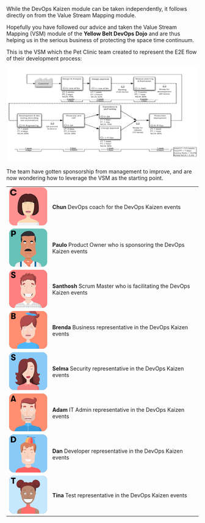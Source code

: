 While the DevOps Kaizen module can be taken independently, it follows directly
on from the Value Stream Mapping module.

Hopefully you have followed our advice and taken the Value Stream Mapping (VSM)
module of the **Yellow Belt DevOps Dojo** and are thus helping us in the serious
business of protecting the space time continuum.

This is the VSM which the Pet Clinic team created to represent the E2E flow of
their development process:

![](../../assets/yellow-belt-devops-dojo/devops-kaizen/valuestreammap.png)

The team have gotten sponsorship from management to improve, and are now
wondering how to leverage the VSM as the starting point.

|   |   |
|---|---|
|![Chun](../../assets/yellow-belt-devops-dojo/devops-kaizen/chun.png)|**Chun** DevOps coach for the DevOps Kaizen events |
|![Paulo](../../assets/yellow-belt-devops-dojo/devops-kaizen/paulo.png)|**Paulo** Product Owner who is sponsoring the DevOps Kaizen events |
|![Santhosh](../../assets/yellow-belt-devops-dojo/devops-kaizen/santhosh.png)|**Santhosh** Scrum Master who is facilitating the DevOps Kaizen events |
|![Brenda](../../assets/yellow-belt-devops-dojo/devops-kaizen/brenda.png)|**Brenda** Business representative in the DevOps Kaizen events |
|![Selma](../../assets/yellow-belt-devops-dojo/devops-kaizen/selma.png)|**Selma** Security representative in the DevOps Kaizen events |
|![Adam](../../assets/yellow-belt-devops-dojo/devops-kaizen/adam.png)|**Adam** IT Admin representative in the DevOps Kaizen events |
|![Dan](../../assets/yellow-belt-devops-dojo/devops-kaizen/dan.png)|**Dan** Developer representative in the DevOps Kaizen events |
|![Tina](../../assets/yellow-belt-devops-dojo/devops-kaizen/tina.png)|**Tina** Test representative in the DevOps Kaizen events |
